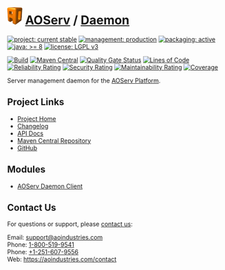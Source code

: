 # [<img src="ao-logo.png" alt="AO Logo" width="35" height="40">](https://github.com/ao-apps) [AOServ](https://aoindustries.com/aoserv/) / [Daemon](https://github.com/ao-apps/aoserv-daemon)

[![project: current stable](https://aoindustries.com/ao-badges/project-current-stable.svg)](https://aoindustries.com/life-cycle#project-current-stable)
[![management: production](https://aoindustries.com/ao-badges/management-production.svg)](https://aoindustries.com/life-cycle#management-production)
[![packaging: active](https://aoindustries.com/ao-badges/packaging-active.svg)](https://aoindustries.com/life-cycle#packaging-active)  
[![java: &gt;= 8](https://aoindustries.com/ao-badges/java-8.svg)](https://docs.oracle.com/javase/8/)
[![license: LGPL v3](https://aoindustries.com/ao-badges/license-lgpl-3.0.svg)](https://www.gnu.org/licenses/lgpl-3.0)

[![Build](https://github.com/ao-apps/aoserv-daemon/workflows/Build/badge.svg?branch=master)](https://github.com/ao-apps/aoserv-daemon/actions?query=workflow%3ABuild)
[![Maven Central](https://maven-badges.herokuapp.com/maven-central/com.aoindustries/aoserv-daemon/badge.svg)](https://maven-badges.herokuapp.com/maven-central/com.aoindustries/aoserv-daemon)
[![Quality Gate Status](https://sonarcloud.io/api/project_badges/measure?branch=master&project=com.aoapps.platform%3Aaoapps-daemon&metric=alert_status)](https://sonarcloud.io/dashboard?branch=master&id=com.aoapps.platform%3Aaoapps-daemon)
[![Lines of Code](https://sonarcloud.io/api/project_badges/measure?branch=master&project=com.aoapps.platform%3Aaoapps-daemon&metric=ncloc)](https://sonarcloud.io/component_measures?branch=master&id=com.aoapps.platform%3Aaoapps-daemon&metric=ncloc)  
[![Reliability Rating](https://sonarcloud.io/api/project_badges/measure?branch=master&project=com.aoapps.platform%3Aaoapps-daemon&metric=reliability_rating)](https://sonarcloud.io/component_measures?branch=master&id=com.aoapps.platform%3Aaoapps-daemon&metric=Reliability)
[![Security Rating](https://sonarcloud.io/api/project_badges/measure?branch=master&project=com.aoapps.platform%3Aaoapps-daemon&metric=security_rating)](https://sonarcloud.io/component_measures?branch=master&id=com.aoapps.platform%3Aaoapps-daemon&metric=Security)
[![Maintainability Rating](https://sonarcloud.io/api/project_badges/measure?branch=master&project=com.aoapps.platform%3Aaoapps-daemon&metric=sqale_rating)](https://sonarcloud.io/component_measures?branch=master&id=com.aoapps.platform%3Aaoapps-daemon&metric=Maintainability)
[![Coverage](https://sonarcloud.io/api/project_badges/measure?branch=master&project=com.aoapps.platform%3Aaoapps-daemon&metric=coverage)](https://sonarcloud.io/component_measures?branch=master&id=com.aoapps.platform%3Aaoapps-daemon&metric=Coverage)

Server management daemon for the [AOServ Platform](https://aoindustries.com/aoserv/).

## Project Links
* [Project Home](https://aoindustries.com/aoserv/daemon/)
* [Changelog](https://aoindustries.com/aoserv/daemon/changelog)
* [API Docs](https://aoindustries.com/aoserv/daemon/apidocs/)
* [Maven Central Repository](https://search.maven.org/artifact/com.aoindustries/aoserv-daemon)
* [GitHub](https://github.com/ao-apps/aoserv-daemon)

## Modules
* [AOServ Daemon Client](https://github.com/ao-apps/aoserv-daemon-client)

## Contact Us
For questions or support, please [contact us](https://aoindustries.com/contact):

Email: [support@aoindustries.com](mailto:support@aoindustries.com)  
Phone: [1-800-519-9541](tel:1-800-519-9541)  
Phone: [+1-251-607-9556](tel:+1-251-607-9556)  
Web: https://aoindustries.com/contact
